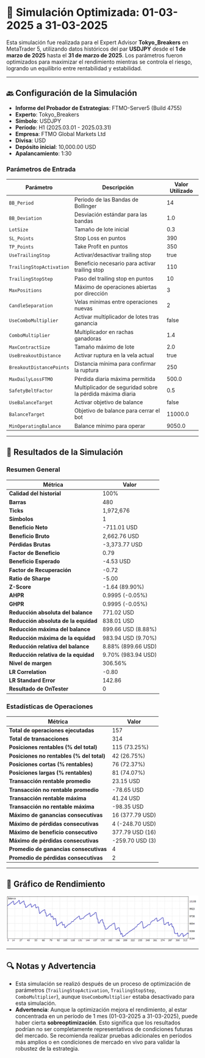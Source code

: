 # 🎱 Simulación Optimizada: 01-03-2025 a 31-03-2025

Esta simulación fue realizada para el Expert Advisor **Tokyo_Breakers** en MetaTrader 5, utilizando datos históricos del par **USDJPY** desde el **1 de marzo de 2025** hasta el **31 de marzo de 2025**. Los parámetros fueron optimizados para maximizar el rendimiento mientras se controla el riesgo, logrando un equilibrio entre rentabilidad y estabilidad.

---

## 🔙 Configuración de la Simulación

- **Informe del Probador de Estrategias**: FTMO-Server5 (Build 4755)
- **Experto**: Tokyo_Breakers
- **Símbolo**: USDJPY
- **Período**: H1 (2025.03.01 - 2025.03.31)
- **Empresa**: FTMO Global Markets Ltd
- **Divisa**: USD
- **Depósito inicial**: 10,000.00 USD
- **Apalancamiento**: 1:30

### Parámetros de Entrada

| Parámetro                   | Descripción                                               | Valor Utilizado   |
|-----------------------------|-----------------------------------------------------------|-------------------|
| `BB_Period`                 | Periodo de las Bandas de Bollinger                        | 14                |
| `BB_Deviation`              | Desviación estándar para las bandas                       | 1.0               |
| `LotSize`                   | Tamaño de lote inicial                                    | 0.3               |
| `SL_Points`                 | Stop Loss en puntos                                       | 390               |
| `TP_Points`                 | Take Profit en puntos                                     | 350               |
| `UseTrailingStop`           | Activar/desactivar trailing stop                          | true              |
| `TrailingStopActivation`    | Beneficio necesario para activar trailing stop            | 110               |
| `TrailingStopStep`          | Paso del trailing stop en puntos                          | 10                |
| `MaxPositions`              | Máximo de operaciones abiertas por dirección              | 3                 |
| `CandleSeparation`          | Velas mínimas entre operaciones nuevas                    | 2                 |
| `UseComboMultiplier`        | Activar multiplicador de lotes tras ganancia              | false             |
| `ComboMultiplier`           | Multiplicador en rachas ganadoras                         | 1.4               |
| `MaxContractSize`           | Tamaño máximo de lote                                     | 2.0               |
| `UseBreakoutDistance`       | Activar ruptura en la vela actual                         | true              |
| `BreakoutDistancePoints`    | Distancia mínima para confirmar la ruptura                | 250               |
| `MaxDailyLossFTMO`          | Pérdida diaria máxima permitida                           | 500.0             |
| `SafetyBeltFactor`          | Multiplicador de seguridad sobre la pérdida máxima diaria | 0.5               |
| `UseBalanceTarget`          | Activar objetivo de balance                               | false             |
| `BalanceTarget`             | Objetivo de balance para cerrar el bot                    | 11000.0           |
| `MinOperatingBalance`       | Balance mínimo para operar                                | 9050.0            |

---

## 🎳 Resultados de la Simulación

### Resumen General

| Métrica                          | Valor              |
|----------------------------------|--------------------|
| **Calidad del historial**        | 100%              |
| **Barras**                       | 480               |
| **Ticks**                        | 1,972,676         |
| **Símbolos**                     | 1                 |
| **Beneficio Neto**               | -711.01 USD       |
| **Beneficio Bruto**              | 2,662.76 USD      |
| **Pérdidas Brutas**              | -3,373.77 USD     |
| **Factor de Beneficio**          | 0.79              |
| **Beneficio Esperado**           | -4.53 USD         |
| **Factor de Recuperación**       | -0.72             |
| **Ratio de Sharpe**              | -5.00             |
| **Z-Score**                      | -1.64 (89.90%)    |
| **AHPR**                         | 0.9995 (-0.05%)   |
| **GHPR**                         | 0.9995 (-0.05%)   |
| **Reducción absoluta del balance** | 771.02 USD      |
| **Reducción absoluta de la equidad** | 838.01 USD    |
| **Reducción máxima del balance** | 899.66 USD (8.88%) |
| **Reducción máxima de la equidad** | 983.94 USD (9.70%) |
| **Reducción relativa del balance** | 8.88% (899.66 USD) |
| **Reducción relativa de la equidad** | 9.70% (983.94 USD) |
| **Nivel de margen**              | 306.56%           |
| **LR Correlation**               | -0.80             |
| **LR Standard Error**            | 142.86            |
| **Resultado de OnTester**        | 0                 |

### Estadísticas de Operaciones

| Métrica                                   | Valor              |
|-------------------------------------------|--------------------|
| **Total de operaciones ejecutadas**       | 157               |
| **Total de transacciones**                | 314               |
| **Posiciones rentables (% del total)**    | 115 (73.25%)      |
| **Posiciones no rentables (% del total)** | 42 (26.75%)       |
| **Posiciones cortas (% rentables)**       | 76 (72.37%)       |
| **Posiciones largas (% rentables)**       | 81 (74.07%)       |
| **Transacción rentable promedio**         | 23.15 USD         |
| **Transacción no rentable promedio**      | -78.65 USD        |
| **Transacción rentable máxima**           | 41.24 USD         |
| **Transacción no rentable máxima**        | -98.35 USD        |
| **Máximo de ganancias consecutivas**      | 16 (377.79 USD)   |
| **Máximo de pérdidas consecutivas**       | 4 (-248.70 USD)   |
| **Máximo de beneficio consecutivo**       | 377.79 USD (16)   |
| **Máximo de pérdidas consecutivas**       | -259.70 USD (3)   |
| **Promedio de ganancias consecutivas**    | 4                 |
| **Promedio de pérdidas consecutivas**     | 2                 |

---

## 🎲 Gráfico de Rendimiento

![Gráfico General](ReportTester-03.png)

---

## 🔍 Notas y Advertencia

- Esta simulación se realizó después de un proceso de optimización de parámetros (`TrailingStopActivation`, `TrailingStopStep`, `ComboMultiplier`), aunque `UseComboMultiplier` estaba desactivado para esta simulación.
- **Advertencia**: Aunque la optimización mejora el rendimiento, al estar concentrada en un período de 1 mes (01-03-2025 a 31-03-2025), puede haber cierta **sobreoptimización**. Esto significa que los resultados podrían no ser completamente representativos de condiciones futuras del mercado. Se recomienda realizar pruebas adicionales en períodos más amplios o en condiciones de mercado en vivo para validar la robustez de la estrategia.